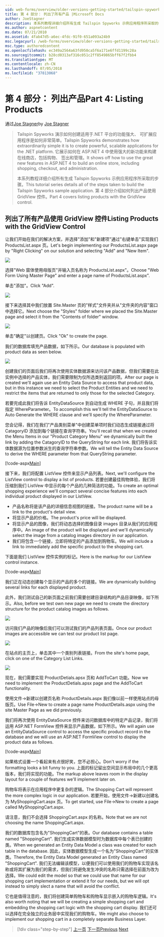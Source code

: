 ```yaml
---
uid: web-forms/overview/older-versions-getting-started/tailspin-spyworks/tailspin-spyworks-part-4
title: 第 4 部分： 列出了所有产品 |Microsoft Docs
author: JoeStagner
description: 本系列教程详细介绍所有生成 Tailspin Spyworks 示例应用程序所采取的步骤。 第 4 部分介绍了列出产品使用 GridView contr....
ms.author: aspnetcontent
ms.date: 07/21/2010
ms.assetid: 4fab47d5-a6ec-4fdc-91f0-651a093a24b9
msc.legacyurl: /web-forms/overview/older-versions-getting-started/tailspin-spyworks/tailspin-spyworks-part-4
msc.type: authoredcontent
ms.openlocfilehash: ec349a2564a63fd950ca5f6a171e6ffd1199c28a
ms.sourcegitcommit: b28cd0313af316c051c2ff8549865bff67f2fbb4
ms.translationtype: MT
ms.contentlocale: zh-CN
ms.lasthandoff: 07/05/2018
ms.locfileid: "37813068"
---
```

<a name="part-4-listing-products"></a><span data-ttu-id="b8d25-104">第 4 部分： 列出产品</span><span class="sxs-lookup"><span data-stu-id="b8d25-104">Part 4: Listing Products</span></span>
====================
<span data-ttu-id="b8d25-105">通过[Joe Stagner](https://github.com/JoeStagner)</span><span class="sxs-lookup"><span data-stu-id="b8d25-105">by [Joe Stagner](https://github.com/JoeStagner)</span></span>

> <span data-ttu-id="b8d25-106">Tailspin Spyworks 演示如何创建适用于.NET 平台的功能强大、 可扩展应用程序是如何非常简单。</span><span class="sxs-lookup"><span data-stu-id="b8d25-106">Tailspin Spyworks demonstrates how extraordinarily simple it is to create powerful, scalable applications for the .NET platform.</span></span> <span data-ttu-id="b8d25-107">它展示如何在 ASP.NET 4 中使用强大的新功能来构建在线商店，包括购物、 签出和管理。</span><span class="sxs-lookup"><span data-stu-id="b8d25-107">It shows off how to use the great new features in ASP.NET 4 to build an online store, including shopping, checkout, and administration.</span></span>
> 
> <span data-ttu-id="b8d25-108">本系列教程详细介绍所有生成 Tailspin Spyworks 示例应用程序所采取的步骤。</span><span class="sxs-lookup"><span data-stu-id="b8d25-108">This tutorial series details all of the steps taken to build the Tailspin Spyworks sample application.</span></span> <span data-ttu-id="b8d25-109">第 4 部分介绍如何列出产品使用 GridView 控件。</span><span class="sxs-lookup"><span data-stu-id="b8d25-109">Part 4 covers listing products with the GridView control.</span></span>


## <a id="_Toc260221670"></a>  <span data-ttu-id="b8d25-110">列出了所有产品使用 GridView 控件</span><span class="sxs-lookup"><span data-stu-id="b8d25-110">Listing Products with the GridView Control</span></span>

<span data-ttu-id="b8d25-111">让我们开始在我们的解决方案，并选择"添加"和"新建项"通过"右键单击"实现我们 ProductsList.aspx 页。</span><span class="sxs-lookup"><span data-stu-id="b8d25-111">Let's begin implementing our ProductsList.aspx page by "Right Clicking" on our solution and selecting "Add" and "New Item".</span></span>

![](tailspin-spyworks-part-4/_static/image1.jpg)

<span data-ttu-id="b8d25-112">选择"Web 窗体使用母版页"并输入页名称为 ProductsList.aspx"。</span><span class="sxs-lookup"><span data-stu-id="b8d25-112">Choose "Web Form Using Master Page" and enter a page name of ProductsList.aspx".</span></span>

<span data-ttu-id="b8d25-113">单击"添加"。</span><span class="sxs-lookup"><span data-stu-id="b8d25-113">Click "Add".</span></span>

![](tailspin-spyworks-part-4/_static/image2.jpg)

<span data-ttu-id="b8d25-114">接下来选择其中我们放置 Site.Master 页的"样式"文件夹并从"文件夹的内容"窗口中选择它。</span><span class="sxs-lookup"><span data-stu-id="b8d25-114">Next choose the "Styles" folder where we placed the Site.Master page and select it from the "Contents of folder" window.</span></span>

![](tailspin-spyworks-part-4/_static/image3.jpg)

<span data-ttu-id="b8d25-115">单击"确定"以创建页。</span><span class="sxs-lookup"><span data-stu-id="b8d25-115">Click "Ok" to create the page.</span></span>

<span data-ttu-id="b8d25-116">我们的数据库填充产品数据，如下所示。</span><span class="sxs-lookup"><span data-stu-id="b8d25-116">Our database is populated with product data as seen below.</span></span>

![](tailspin-spyworks-part-4/_static/image4.jpg)

<span data-ttu-id="b8d25-117">创建我们的页面后我们将再次使用实体数据源来访问该产品数据，但我们需要在此实例中选择的产品实体，我们需要限制为仅所选类别返回的项。</span><span class="sxs-lookup"><span data-stu-id="b8d25-117">After our page is created we'll again use an Entity Data Source to access that product data, but in this instance we need to select the Product Entities and we need to restrict the items that are returned to only those for the selected Category.</span></span>

<span data-ttu-id="b8d25-118">若要完成此我们将告诉 EntityDataSource 到自动生成 WHERE 子句，并且我们将指定 WhereParameter。</span><span class="sxs-lookup"><span data-stu-id="b8d25-118">To accomplish this we'll tell the EntityDataSource to Auto Generate the WHERE clause and we'll specify the WhereParameter.</span></span>

<span data-ttu-id="b8d25-119">您会记得，我们在我们"产品类别菜单"中创建菜单项时我们动态生成链接通过将 CatagoryID 添加到每个链接在查询字符串。</span><span class="sxs-lookup"><span data-stu-id="b8d25-119">You'll recall that when we created the Menu Items in our "Product Category Menu" we dynamically built the link by adding the CatagoryID to the QueryString for each link.</span></span> <span data-ttu-id="b8d25-120">我们将告诉实体数据源为位置参数派生的查询字符串参数。</span><span class="sxs-lookup"><span data-stu-id="b8d25-120">We will tell the Entity Data Source to derive the WHERE parameter from that QueryString parameter.</span></span>

[!code-aspx[Main](tailspin-spyworks-part-4/samples/sample1.aspx)]

<span data-ttu-id="b8d25-121">接下来，我们将配置 ListView 控件来显示产品列表。</span><span class="sxs-lookup"><span data-stu-id="b8d25-121">Next, we'll configure the ListView control to display a list of products.</span></span> <span data-ttu-id="b8d25-122">若要创建最佳购物体验，我们将压缩到我们 ListVew 中显示的每个产品的几种简洁的功能。</span><span class="sxs-lookup"><span data-stu-id="b8d25-122">To create an optimal shopping experience we'll compact several concise features into each individual product displayed in our ListVew.</span></span>

- <span data-ttu-id="b8d25-123">产品名称将是该产品的详细信息视图的链接。</span><span class="sxs-lookup"><span data-stu-id="b8d25-123">The product name will be a link to the product's detail view.</span></span>
- <span data-ttu-id="b8d25-124">将显示产品的价格。</span><span class="sxs-lookup"><span data-stu-id="b8d25-124">The product's price will be displayed.</span></span>
- <span data-ttu-id="b8d25-125">将显示产品的图像，我们将动态选择的图像目录 images 目录从我们的应用程序中。</span><span class="sxs-lookup"><span data-stu-id="b8d25-125">An image of the product will be displayed and we'll dynamically select the image from a catalog images directory in our application.</span></span>
- <span data-ttu-id="b8d25-126">我们将包含一个链接，立即将特定的产品添加到购物车。</span><span class="sxs-lookup"><span data-stu-id="b8d25-126">We will include a link to immediately add the specific product to the shopping cart.</span></span>

<span data-ttu-id="b8d25-127">下面是我们 ListView 控件实例的标记。</span><span class="sxs-lookup"><span data-stu-id="b8d25-127">Here is the markup for our ListView control instance.</span></span>

[!code-aspx[Main](tailspin-spyworks-part-4/samples/sample2.aspx)]

<span data-ttu-id="b8d25-128">我们正在动态创建每个显示的产品的多个的链接。</span><span class="sxs-lookup"><span data-stu-id="b8d25-128">We are dynamically building several links for each displayed product.</span></span>

<span data-ttu-id="b8d25-129">此外，我们测试自己的新页面之前我们需要创建目录结构的产品目录映像，如下所示。</span><span class="sxs-lookup"><span data-stu-id="b8d25-129">Also, before we test own new page we need to create the directory structure for the product catalog images as follows.</span></span>

![](tailspin-spyworks-part-4/_static/image1.png)

<span data-ttu-id="b8d25-130">访问我们产品的映像后我们可以测试我们的产品列表页面。</span><span class="sxs-lookup"><span data-stu-id="b8d25-130">Once our product images are accessible we can test our product list page.</span></span>

![](tailspin-spyworks-part-4/_static/image5.jpg)

<span data-ttu-id="b8d25-131">在站点的主页上，单击其中一个类别列表链接。</span><span class="sxs-lookup"><span data-stu-id="b8d25-131">From the site's home page, click on one of the Category List Links.</span></span>

![](tailspin-spyworks-part-4/_static/image6.jpg)

<span data-ttu-id="b8d25-132">现在，我们需要实现 ProductDetials.apsx 页和 AddToCart 功能。</span><span class="sxs-lookup"><span data-stu-id="b8d25-132">Now we need to implement the ProductDetials.apsx page and the AddToCart functionality.</span></span>

<span data-ttu-id="b8d25-133">使用文件-&gt;新建以创建页名称 ProductDetails.aspx 我们像以前一样使用站点的母版页。</span><span class="sxs-lookup"><span data-stu-id="b8d25-133">Use File-&gt;New to create a page name ProductDetails.aspx using the site Master Page as we did previously.</span></span>

<span data-ttu-id="b8d25-134">我们将再次使用 EntityDataSource 控件来访问数据库中的特定产品记录，我们将运用 ASP.NET FormView 控件来显示产品数据，如下所示。</span><span class="sxs-lookup"><span data-stu-id="b8d25-134">We will again use an EntityDataSource control to access the specific product record in the database and we will use an ASP.NET FormView control to display the product data as follows.</span></span>

[!code-aspx[Main](tailspin-spyworks-part-4/samples/sample3.aspx)]

<span data-ttu-id="b8d25-135">如果格式设置一个看起来有点很好笑，您不必担心。</span><span class="sxs-lookup"><span data-stu-id="b8d25-135">Don't worry if the formatting looks a bit funny to you.</span></span> <span data-ttu-id="b8d25-136">上面的标记留出空间显示布局中的几个更高版本，我们将实现的功能。</span><span class="sxs-lookup"><span data-stu-id="b8d25-136">The markup above leaves room in the display layout for a couple of features we'll implement later on.</span></span>

<span data-ttu-id="b8d25-137">购物车将表示在应用程序中更复杂的逻辑。</span><span class="sxs-lookup"><span data-stu-id="b8d25-137">The Shopping Cart will represent the more complex logic in our application.</span></span> <span data-ttu-id="b8d25-138">若要开始，使用文件-&gt;新建以创建名为 MyShoppingCart.aspx 页。</span><span class="sxs-lookup"><span data-stu-id="b8d25-138">To get started, use File-&gt;New to create a page called MyShoppingCart.aspx.</span></span>

<span data-ttu-id="b8d25-139">请注意，我们不会选择 ShoppingCart.aspx 的名称。</span><span class="sxs-lookup"><span data-stu-id="b8d25-139">Note that we are not choosing the name ShoppingCart.aspx.</span></span>

<span data-ttu-id="b8d25-140">我们的数据库包含名为"ShoppingCart"的表。</span><span class="sxs-lookup"><span data-stu-id="b8d25-140">Our database contains a table named "ShoppingCart".</span></span> <span data-ttu-id="b8d25-141">我们生成实体数据模型时为数据库中每个表已创建的类。</span><span class="sxs-lookup"><span data-stu-id="b8d25-141">When we generated an Entity Data Model a class was created for each table in the database.</span></span> <span data-ttu-id="b8d25-142">因此，实体数据模型生成一个名为"ShoppingCart"的实体类。</span><span class="sxs-lookup"><span data-stu-id="b8d25-142">Therefore, the Entity Data Model generated an Entity Class named "ShoppingCart".</span></span> <span data-ttu-id="b8d25-143">我们无法编辑该模型，以便我们可以使用我们的购物车实现该名称或将其扩展为我们的需求，但我们将避免发生冲突的名称只需选择在前面为改为选择。</span><span class="sxs-lookup"><span data-stu-id="b8d25-143">We could edit the model so that we could use that name for our shopping cart implementation or extend it for our needs, but we will opt instead to simply slect a name that will avoid the conflict.</span></span>

<span data-ttu-id="b8d25-144">它也是值得注意的，我们将创建简单购物车和购物车显示嵌入的购物车逻辑。</span><span class="sxs-lookup"><span data-stu-id="b8d25-144">It's also worth noting that we will be creating a simple shopping cart and embedding the shopping cart logic with the shopping cart display.</span></span> <span data-ttu-id="b8d25-145">我们还可以选择在完全独立的业务层中实现我们的购物车。</span><span class="sxs-lookup"><span data-stu-id="b8d25-145">We might also choose to implement our shopping cart in a completely separate Business Layer.</span></span>

> [!div class="step-by-step"]
> <span data-ttu-id="b8d25-146">[上一页](tailspin-spyworks-part-3.md)
> [下一页](tailspin-spyworks-part-5.md)</span><span class="sxs-lookup"><span data-stu-id="b8d25-146">[Previous](tailspin-spyworks-part-3.md)
[Next](tailspin-spyworks-part-5.md)</span></span>
